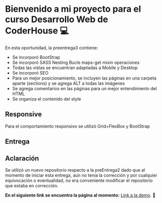 # Bienvenido a mi proyecto para el curso Desarrollo Web de CoderHouse 💻

En esta oportunidad, la preentrega3 contiene:

-   Se incorporó BootStrap
-   Se incorporó SASS 
        Nesting
        Bucle
        maps-get
        mixin
        operaciones
-   Todas las vistas se encuentran adaptadas a Mobile y Desktop
-   Se incorporó SEO
-   Para un mejor posicionamiento, se incluyen las páginas en una carpeta aparte (sections) y se agrega ALT a todas las imágenes
-   Se agrega comentarios en las páginas para un mejor entendimiento del HTML
-   Se organiza el contenido del style

## Responsive

Para el comportamiento responsivo se utilizó Grid+FlexBox y BootStrap

## Entrega

## Aclaración
Se utilizó un nuevo repositorio respecto a la preEntrega2 dado que al momento de iniciar esta entrega, aún no tenía la corrección y por cualquier equivocación o eventualidad, no era conveniente modificar el repositorio que estaba en corrección.

**En el siguiente link se encuentra la página al momento:** [Link a la demo](https://marianoacciaresi.github.io/PreEntrega3-Acciaresi-Mariano/). 🚀